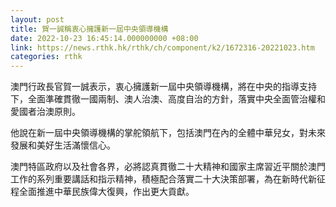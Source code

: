 ```yaml
---
layout: post
title: 賀一誠稱衷心擁護新一屆中央領導機構
date: 2022-10-23 16:45:14.000000000 +08:00
link: https://news.rthk.hk/rthk/ch/component/k2/1672316-20221023.htm
categories: rthk
---
```


澳門行政長官賀一誠表示，衷心擁護新一屆中央領導機構，將在中央的指導支持下，全面準確貫徹一國兩制、澳人治澳、高度自治的方針，落實中央全面管治權和愛國者治澳原則。

他說在新一屆中央領導機構的掌舵領航下，包括澳門在內的全體中華兒女，對未來發展和美好生活滿懷信心。

澳門特區政府以及社會各界，必將認真貫徹二十大精神和國家主席習近平關於澳門工作的系列重要講話和指示精神，積極配合落實二十大決策部署，為在新時代新征程全面推進中華民族偉大復興，作出更大貢獻。
